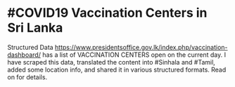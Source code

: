 # #COVID19 Vaccination Centers in Sri Lanka
Structured Data
https://www.presidentsoffice.gov.lk/index.php/vaccination-dashboard/ has a list of VACCINATION CENTERS open on the current day.
I have scraped this data, translated the content into #Sinhala and #Tamil, added some location info, and shared it in various structured formats. Read on for details.
